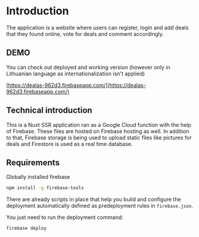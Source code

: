 # Introduction

The application is a website where users can register, login and add deals that they found online, vote for deals and comment accordingly.

## DEMO

You can check out deployed and working version (however only in Lithuanian language as internationalization isn't applied)

[https://dealas-962d3.firebaseapp.com/](https://dealas-962d3.firebaseapp.com/)

## Technical introduction

This is a Nuxt SSR application ran as a Google Cloud function with the help of Firebase.
These files are hosted on Firebase hosting as well.
In addition to that, Firebase storage is being used to upload static files like pictures for deals and Firestore is used as a real time database.

## Requirements

Globally installed firebase

```bash
npm install -g firebase-tools
```

There are already scripts in place that help you build and configure the deployment automatically defined as predeployment rules in `firebase.json`.

You just need to run the deployment command:

```bash
firebase deploy
```
